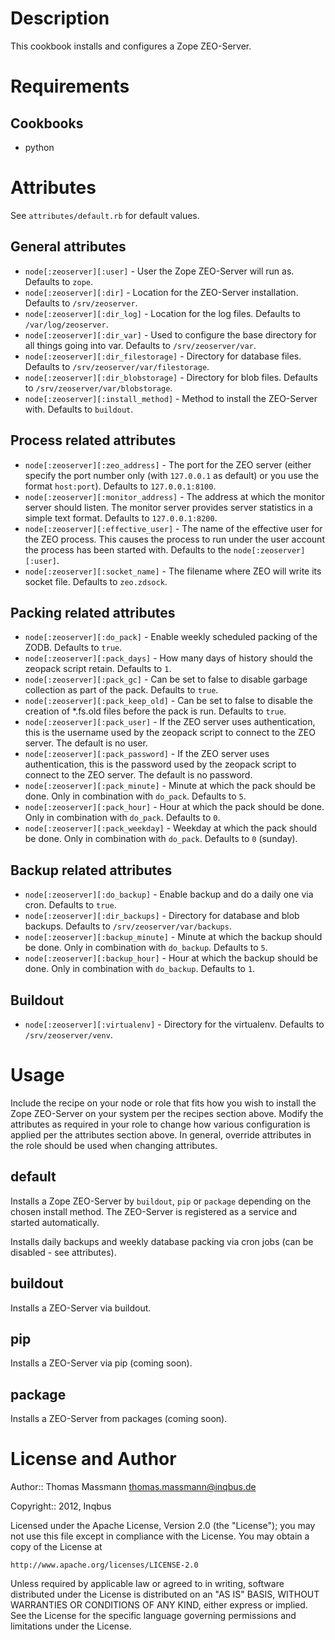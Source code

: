Description
===========

This cookbook installs and configures a Zope ZEO-Server.

Requirements
============

Cookbooks
---------

- python


Attributes
==========

See `attributes/default.rb` for default values.

General attributes
------------------

* `node[:zeoserver][:user]` - User the Zope ZEO-Server will run as. Defaults
  to `zope`.
* `node[:zeoserver][:dir]` - Location for the ZEO-Server installation. Defaults
  to `/srv/zeoserver`.
* `node[:zeoserver][:dir_log]` - Location for the log files. Defaults to
  `/var/log/zeoserver`.
* `node[:zeoserver][:dir_var]` - Used to configure the base directory for all
  things going into var. Defaults to `/srv/zeoserver/var`.
* `node[:zeoserver][:dir_filestorage]` - Directory for database files. Defaults
  to `/srv/zeoserver/var/filestorage`.
* `node[:zeoserver][:dir_blobstorage]` - Directory for blob files. Defaults to
  `/srv/zeoserver/var/blobstorage`.
* `node[:zeoserver][:install_method]` - Method to install the ZEO-Server with.
  Defaults to `buildout`.

Process related attributes
--------------------------

* `node[:zeoserver][:zeo_address]` - The port for the ZEO server (either
  specify the port number only (with `127.0.0.1` as default) or you use the
  format `host:port`). Defaults to `127.0.0.1:8100`.
* `node[:zeoserver][:monitor_address]` - The address at which the monitor
  server should listen. The monitor server provides server statistics in a
  simple text format. Defaults to `127.0.0.1:8200`.
* `node[:zeoserver][:effective_user]` - The name of the effective user for the
  ZEO process. This causes the process to run under the user account the
  process has been started with. Defaults to the `node[:zeoserver][:user]`.
* `node[:zeoserver][:socket_name]` - The filename where ZEO will write its
  socket file. Defaults to `zeo.zdsock`.

Packing related attributes
--------------------------

* `node[:zeoserver][:do_pack]` - Enable weekly scheduled packing of the ZODB.
  Defaults to `true`.
* `node[:zeoserver][:pack_days]` - How many days of history should the zeopack
  script retain. Defaults to `1`.
* `node[:zeoserver][:pack_gc]` - Can be set to false to disable garbage
  collection as part of the pack. Defaults to `true`.
* `node[:zeoserver][:pack_keep_old]` - Can be set to false to disable the
  creation of *.fs.old files before the pack is run. Defaults to `true`.
* `node[:zeoserver][:pack_user]` - If the ZEO server uses authentication, this
  is the username used by the zeopack script to connect to the ZEO server. The
  default is no user.
* `node[:zeoserver][:pack_password]` - If the ZEO server uses authentication,
  this is the password used by the zeopack script to connect to the ZEO server.
  The default is no password.
* `node[:zeoserver][:pack_minute]` - Minute at which the pack should be done.
  Only in combination with `do_pack`. Defaults to `5`.
* `node[:zeoserver][:pack_hour]` - Hour at which the pack should be done. Only
  in combination with `do_pack`. Defaults to `0`.
* `node[:zeoserver][:pack_weekday]` - Weekday at which the pack should be done.
  Only in combination with `do_pack`. Defaults to `0` (sunday).

Backup related attributes
-------------------------

* `node[:zeoserver][:do_backup]` - Enable backup and do a daily one via cron.
  Defaults to `true`.
* `node[:zeoserver][:dir_backups]` - Directory for database and blob backups.
  Defaults to `/srv/zeoserver/var/backups`.
* `node[:zeoserver][:backup_minute]` - Minute at which the backup should be
  done. Only in combination with `do_backup`. Defaults to `5`.
* `node[:zeoserver][:backup_hour]` - Hour at which the backup should be done.
  Only in combination with `do_backup`. Defaults to `1`.

Buildout
--------

* `node[:zeoserver][:virtualenv]` - Directory for the virtualenv. Defaults to
  `/srv/zeoserver/venv`.


Usage
=====

Include the recipe on your node or role that fits how you wish to install the
Zope ZEO-Server on your system per the recipes section above. Modify the
attributes as required in your role to change how various configuration is
applied per the attributes section above. In general, override attributes in
the role should be used when changing attributes.

default
-------

Installs a Zope ZEO-Server by `buildout`, `pip` or `package` depending on the
chosen install method. The ZEO-Server is registered as a service and started
automatically.

Installs daily backups and weekly database packing via cron jobs (can be
disabled - see attributes).

buildout
--------

Installs a ZEO-Server via buildout.

pip
---

Installs a ZEO-Server via pip (coming soon).

package
-------

Installs a ZEO-Server from packages (coming soon).


License and Author
==================

Author:: Thomas Massmann <thomas.massmann@inqbus.de>

Copyright:: 2012, Inqbus

Licensed under the Apache License, Version 2.0 (the "License");
you may not use this file except in compliance with the License.
You may obtain a copy of the License at

    http://www.apache.org/licenses/LICENSE-2.0

Unless required by applicable law or agreed to in writing, software
distributed under the License is distributed on an "AS IS" BASIS,
WITHOUT WARRANTIES OR CONDITIONS OF ANY KIND, either express or implied.
See the License for the specific language governing permissions and
limitations under the License.
